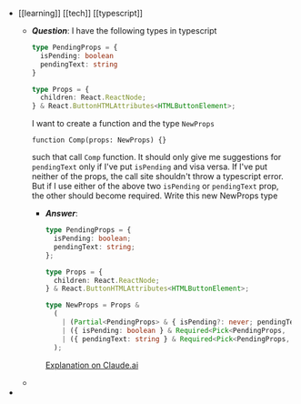- [[learning]] [[tech]] [[typescript]]
	- ***Question***: I have the following types in typescript
	  ```typescript
	  type PendingProps = {
	    isPending: boolean
	    pendingText: string
	  }
	  
	  type Props = {
	    children: React.ReactNode;
	  } & React.ButtonHTMLAttributes<HTMLButtonElement>;
	  ```
	  
	  I want to create a function and the type `NewProps`
	  
	  `function Comp(props: NewProps) {}`
	  
	  such that  call `Comp` function. It should only give me suggestions for `pendingText` only if I've put `isPending` and visa versa. If I've put neither of the props, the call site shouldn't throw a typescript error. But if I use either of the above two `isPending` or `pendingText` prop, the other should become required. Write this new NewProps type
		- ***Answer***: 
		  
		  ```typescript
		  type PendingProps = {
		    isPending: boolean;
		    pendingText: string;
		  };
		  
		  type Props = {
		    children: React.ReactNode;
		  } & React.ButtonHTMLAttributes<HTMLButtonElement>;
		  
		  type NewProps = Props &
		    (
		      | (Partial<PendingProps> & { isPending?: never; pendingText?: never })
		      | ({ isPending: boolean } & Required<Pick<PendingProps, 'pendingText'>>)
		      | ({ pendingText: string } & Required<Pick<PendingProps, 'isPending'>>)
		    );
		  ```
		  
		  [Explanation on Claude.ai](https://claude.ai/chat/00f2d354-5616-4714-9b14-9f9a4d173f8b)
	-
-